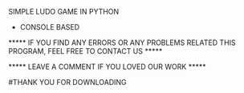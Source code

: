 SIMPLE LUDO GAME IN PYTHON
- CONSOLE BASED

***** IF YOU FIND ANY ERRORS OR ANY PROBLEMS RELATED THIS PROGRAM, FEEL FREE TO CONTACT US *****  

***** LEAVE A COMMENT IF YOU LOVED OUR WORK *****

#THANK YOU FOR DOWNLOADING
